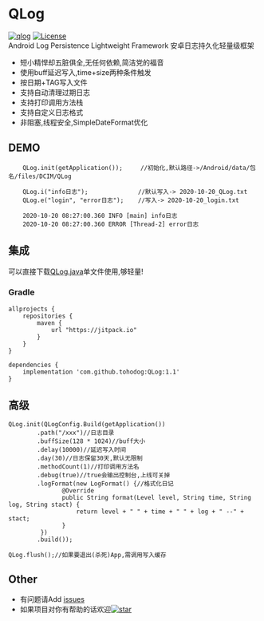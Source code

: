 # QLog
[![qlog][qlogsvg]][star]  [![License][licensesvg]][license]  
Android Log Persistence Lightweight Framework 安卓日志持久化轻量级框架
<br/>
  * 短小精悍却五脏俱全,无任何依赖,简洁党的福音
  * 使用buff延迟写入,time+size两种条件触发
  * 按日期+TAG写入文件
  * 支持自动清理过期日志
  * 支持打印调用方法栈
  * 支持自定义日志格式
  * 非阻塞,线程安全,SimpleDateFormat优化
## DEMO
```
    QLog.init(getApplication());     //初始化,默认路径->/Android/data/包名/files/DCIM/QLog

    QLog.i("info日志");              //默认写入-> 2020-10-20_QLog.txt
    QLog.e("login", "error日志");    //写入-> 2020-10-20_login.txt
    
    2020-10-20 08:27:00.360 INFO [main] info日志
    2020-10-20 08:27:00.360 ERROR [Thread-2] error日志
```
## 集成
可以直接下载[QLog.java](https://raw.githubusercontent.com/tohodog/QLog/master/app/src/main/java/com/qsinong/example/single/QLog.java)单文件使用,够轻量!
<br/>
### Gradle
```
allprojects {
    repositories {
        maven {
            url "https://jitpack.io"
        }
    }
}

dependencies {
    implementation 'com.github.tohodog:QLog:1.1'
}
```

## 高级
```
QLog.init(QLogConfig.Build(getApplication())
        .path("/xxx")//日志目录
        .buffSize(128 * 1024)//buff大小
        .delay(10000)//延迟写入时间
        .day(30)//日志保留30天,默认无限制
        .methodCount(1)//打印调用方法名
        .debug(true)//true会输出控制台,上线可关掉
        .logFormat(new LogFormat() {//格式化日记
               @Override
               public String format(Level level, String time, String log, String stact) {
                   return level + " " + time + " " + log + " --" + stact;
               }
         })
        .build());

QLog.flush();//如果要退出(杀死)App,需调用写入缓存
```

## Other
  * 有问题请Add [issues](https://github.com/tohodog/QLog/issues)
  * 如果项目对你有帮助的话欢迎[![star][starsvg]][star]

[starsvg]: https://img.shields.io/github/stars/tohodog/QLog.svg?style=social&label=Stars
[star]: https://github.com/tohodog/QLog

[qlogsvg]: https://img.shields.io/badge/Qlog-1.1-green.svg

[licensesvg]: https://img.shields.io/badge/License-Apache--2.0-red.svg
[license]: https://raw.githubusercontent.com/tohodog/QLog/master/LICENSE
